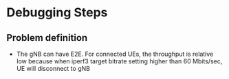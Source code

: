 # Debugging Steps

## Problem definition
- The gNB can have E2E. For connected UEs, the throughput is relative low because when iperf3 target bitrate setting higher than 60 Mbits/sec, 
UE will disconnect to gNB

## 
